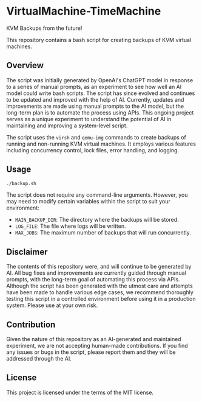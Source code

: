 # VirtualMachine-TimeMachine
KVM Backups from the future!

This repository contains a bash script for creating backups of KVM virtual machines.

## Overview

The script was initially generated by OpenAI's ChatGPT model in response to a series of manual prompts, as an experiment to see how well an AI model could write bash scripts. The script has since evolved and continues to be updated and improved with the help of AI. Currently, updates and improvements are made using manual prompts to the AI model, but the long-term plan is to automate the process using APIs. This ongoing project serves as a unique experiment to understand the potential of AI in maintaining and improving a system-level script.

The script uses the `virsh` and `qemu-img` commands to create backups of running and non-running KVM virtual machines. It employs various features including concurrency control, lock files, error handling, and logging.

## Usage

```bash
./backup.sh
```

The script does not require any command-line arguments. However, you may need to modify certain variables within the script to suit your environment:

- `MAIN_BACKUP_DIR`: The directory where the backups will be stored.
- `LOG_FILE`: The file where logs will be written.
- `MAX_JOBS`: The maximum number of backups that will run concurrently.

## Disclaimer

The contents of this repository were, and will continue to be generated by AI. All bug fixes and improvements are currently guided through manual prompts, with the long-term goal of automating this process via APIs. Although the script has been generated with the utmost care and attempts have been made to handle various edge cases, we recommend thoroughly testing this script in a controlled environment before using it in a production system. Please use at your own risk.

## Contribution

Given the nature of this repository as an AI-generated and maintained experiment, we are not accepting human-made contributions. If you find any issues or bugs in the script, please report them and they will be addressed through the AI.

## License

This project is licensed under the terms of the MIT license.
